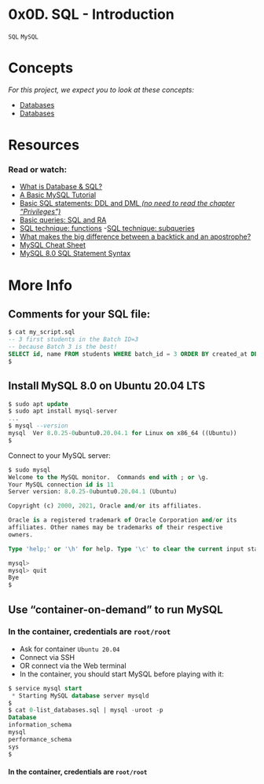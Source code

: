 # 0x0D. SQL - Introduction
`SQL` `MySQL`

# Concepts
*For this project, we expect you to look at these concepts:*

- [Databases](https://alx-intranet.hbtn.io/concepts/37)
- [Databases](https://alx-intranet.hbtn.io/concepts/556)


# Resources
### Read or watch:

- [What is Database & SQL?](https://alx-intranet.hbtn.io/rltoken/yyRKTEdRkYEVlRgZPbasjw)
- [A Basic MySQL Tutorial](https://alx-intranet.hbtn.io/rltoken/sV2PtK5YfQsXWW1malRZ5Q)
- [Basic SQL statements: DDL and DML *(no need to read the chapter “Privileges”)*](https://alx-intranet.hbtn.io/rltoken/IUKo4-UaRZSKPvXr5u9oBw)
- [Basic queries: SQL and RA](https://alx-intranet.hbtn.io/rltoken/rXKvu2u7vg1Hj6bnX7UgMg)
- [SQL technique: functions](https://alx-intranet.hbtn.io/rltoken/-Riv_dzSYsJyvy-LlaO6Mg)
-[SQL technique: subqueries](https://alx-intranet.hbtn.io/rltoken/QpIXoR--8eBIaidgSWYsBQ)
- [What makes the big difference between a backtick and an apostrophe?](https://alx-intranet.hbtn.io/rltoken/Gt0nFJPJRwW2Y0izzwbVrw)
- [MySQL Cheat Sheet](https://alx-intranet.hbtn.io/rltoken/wLQZvDtRCG9eQ69c8jvYVA)
- [MySQL 8.0 SQL Statement Syntax](https://alx-intranet.hbtn.io/rltoken/HmdmLiYBM0Q34iCYPWd9XQ)


# More Info
## Comments for your SQL file:
```sql
$ cat my_script.sql
-- 3 first students in the Batch ID=3
-- because Batch 3 is the best!
SELECT id, name FROM students WHERE batch_id = 3 ORDER BY created_at DESC LIMIT 3;
$
```

## Install MySQL 8.0 on Ubuntu 20.04 LTS
```sql
$ sudo apt update
$ sudo apt install mysql-server
...
$ mysql --version
mysql  Ver 8.0.25-0ubuntu0.20.04.1 for Linux on x86_64 ((Ubuntu))
$
```
Connect to your MySQL server:
```sql
$ sudo mysql
Welcome to the MySQL monitor.  Commands end with ; or \g.
Your MySQL connection id is 11
Server version: 8.0.25-0ubuntu0.20.04.1 (Ubuntu)

Copyright (c) 2000, 2021, Oracle and/or its affiliates.

Oracle is a registered trademark of Oracle Corporation and/or its
affiliates. Other names may be trademarks of their respective
owners.

Type 'help;' or '\h' for help. Type '\c' to clear the current input statement.

mysql>
mysql> quit
Bye
$
```
## Use “container-on-demand” to run MySQL
### In the container, credentials are `root/root`

- Ask for container `Ubuntu 20.04`
- Connect via SSH
- OR connect via the Web terminal
- In the container, you should start MySQL before playing with it:
```sql
$ service mysql start                                                   
 * Starting MySQL database server mysqld 
$
$ cat 0-list_databases.sql | mysql -uroot -p                               
Database                                                                                   
information_schema                                                                         
mysql                                                                                      
performance_schema                                                                         
sys                      
$
```
#### In the container, credentials are `root/root`